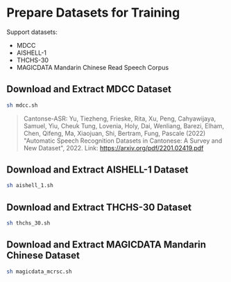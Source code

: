 # Prepare Datasets for Training

Support datasets:

- MDCC
- AISHELL-1
- THCHS-30
- MAGICDATA Mandarin Chinese Read Speech Corpus

## Download and Extract MDCC Dataset

```bash
sh mdcc.sh
```

> Cantonse-ASR: Yu, Tiezheng, Frieske, Rita, Xu, Peng, Cahyawijaya, Samuel, Yiu, Cheuk Tung, Lovenia, Holy, Dai, Wenliang, Barezi, Elham, Chen, Qifeng, Ma, Xiaojuan, Shi, Bertram, Fung, Pascale (2022) "Automatic Speech Recognition Datasets in Cantonese: A Survey and New Dataset", 2022. Link: https://arxiv.org/pdf/2201.02419.pdf

## Download and Extract AISHELL-1 Dataset

```bash
sh aishell_1.sh
```

## Download and Extract THCHS-30 Dataset

```bash
sh thchs_30.sh
```

## Download and Extract MAGICDATA Mandarin Chinese Dataset

```bash
sh magicdata_mcrsc.sh
```
